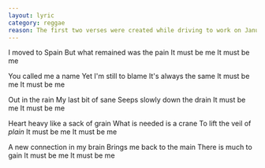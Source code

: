 ```yaml
---
layout: lyric
category: reggae
reason: The first two verses were created while driving to work on January 28. The rest on March 13. Use reggae rhythm here, e.g. it *must* be me, it must *beeeeee* me.
---
```

I moved to Spain
But what remained
was the pain
It must be me
It must be me

You called me a name
Yet I'm still to blame
It's always the same
It must be me
It must be me

Out in the rain
My last bit of sane
Seeps slowly down the drain
It must be me
It must be me

Heart heavy like a sack of grain
What is needed is a crane
To lift the veil of _plain_
It must be me
It must be me

A new connection in my brain
Brings me back to the main
There is much to gain
It must be me
It must be me
